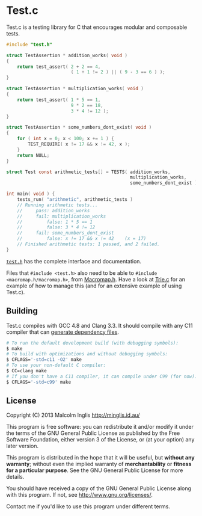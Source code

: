 # Test.c

Test.c is a testing library for C that encourages modular and composable tests.

``` c
#include "test.h"

struct TestAssertion * addition_works( void )
{
    return test_assert( 2 + 2 == 4,
                        ( 1 + 1 != 2 ) || ( 9 - 3 == 6 ) );
}

struct TestAssertion * multiplication_works( void )
{
    return test_assert( 1 * 5 == 1,
                        9 * 2 == 18,
                        3 * 4 != 12 );
}

struct TestAssertion * some_numbers_dont_exist( void )
{
    for ( int x = 0; x < 100; x += 1 ) {
        TEST_REQUIRE( x != 17 && x != 42, x );
    }
    return NULL;
}

struct Test const arithmetic_tests[] = TESTS( addition_works,
                                              multiplication_works,
                                              some_numbers_dont_exist );

int main( void ) {
    tests_run( "arithmetic", arithmetic_tests )
    // Running arithmetic tests...
    //     pass: addition_works
    //     fail: multiplication_works
    //         false: 1 * 5 == 1
    //         false: 3 * 4 != 12
    //     fail: some_numbers_dont_exist
    //         false: x != 17 && x != 42    (x = 17)
    // Finished arithmetic tests: 1 passed, and 2 failed.
}
```

[`test.h`](/test.h) has the complete interface and documentation.

Files that `#include <test.h>` also need to be able to `#include <macromap.h/macromap.h>`, from [Macromap.h](https://github.com/mcinglis/macromap.h). Have a look at [Trie.c](https://github.com/mcinglis/trie.c) for an example of how to manage this (and for an extensive example of using Test.c).


## Building

Test.c compiles with GCC 4.8 and Clang 3.3. It should compile with any C11 compiler that can [generate dependency files](/Makefile#L24).

``` sh
# To run the default development build (with debugging symbols):
$ make
# To build with optimizations and without debugging symbols:
$ CFLAGS='-std=c11 -O2' make
# To use your non-default C compiler:
$ CC=clang make
# If you don't have a C11 compiler, it can compile under C99 (for now):
$ CFLAGS='-std=c99' make
```


## License

Copyright (C) 2013 Malcolm Inglis <http://minglis.id.au/>

This program is free software: you can redistribute it and/or modify it under the terms of the GNU General Public License as published by the Free Software Foundation, either version 3 of the License, or (at your option) any later version.

This program is distributed in the hope that it will be useful, but **without any warranty**; without even the implied warranty of **merchantability** or **fitness for a particular purpose**. See the GNU General Public License for more details.

You should have received a copy of the GNU General Public License along with this program. If not, see <http://www.gnu.org/licenses/>.

Contact me if you'd like to use this program under different terms.

